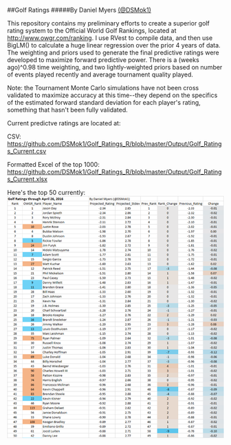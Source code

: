 ##Golf Ratings
#####By Daniel Myers [(@DSMok1)](https://twitter.com/DSMok1)

This repository contains my preliminary efforts to create a superior golf rating system to the Official World Golf Rankings, located at http://www.owgr.com/ranking. I use RVest to compile data, and then use BigLM() to calculate a huge linear regression over the prior 4 years of data.  The weighting and priors used to generate the final predictive ratings were developed to maximize forward predictive power.  There is a (weeks ago)^0.98 time weighting, and two lightly-weighted priors based on number of events played recently and average tournament quality played.

Note: the Tournament Monte Carlo simulations have not been cross validated to maximize accuracy at this time--they depend on the specifics of the estimated forward standard deviation for each player's rating, something that hasn't been fully validated.

Current predictve ratings are located at:

CSV: https://github.com/DSMok1/Golf_Ratings_R/blob/master/Output/Golf_Ratings_Current.csv

Formatted Excel of the top 1000: https://github.com/DSMok1/Golf_Ratings_R/blob/master/Output/Golf_Ratings_Current.xlsx

Here's the top 50 currently:
![Top 50 Image](/Output/Golf_Ratings_Current_top_50.png)